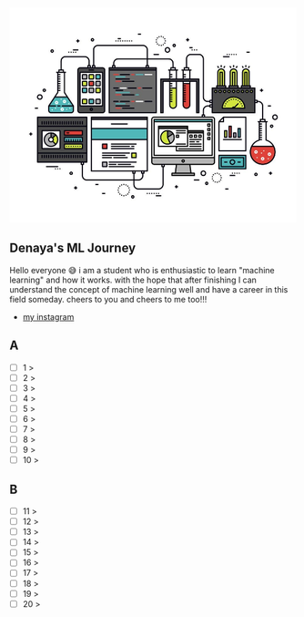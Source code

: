 <p align="center">
  <img src="banner.jpg">
</p>

## Denaya's ML Journey

Hello everyone 😅 i am a student who is enthusiastic to learn "machine learning" and how it works. with the hope that after finishing I can understand the concept of machine learning well and have a career in this field someday. cheers to you and cheers to me too!!!

- [my instagram](https://instagram.com/denaeeya)

## A

- [ ] 1 > [](Journey/001/Readme.md)
- [ ] 2 > [](Journey/002/Readme.md)
- [ ] 3 > [](Journey/003/Readme.md)
- [ ] 4 > [](Journey/004/Readme.md)
- [ ] 5 > [](Journey/005/Readme.md)
- [ ] 6 > [](Journey/006/Readme.md)
- [ ] 7 > [](Journey/007/Readme.md)
- [ ] 8 > [](Journey/008/Readme.md)
- [ ] 9 > [](Journey/009/Readme.md)
- [ ] 10 > [](Journey/010/Readme.md)

## B

- [ ] 11 > [](Journey/011/Readme.md)
- [ ] 12 > [](Journey/012/Readme.md)
- [ ] 13 > [](Journey/013/Readme.md)
- [ ] 14 > [](Journey/014/Readme.md)
- [ ] 15 > [](Journey/015/Readme.md)
- [ ] 16 > [](Journey/016/Readme.md)
- [ ] 17 > [](Journey/017/Readme.md)
- [ ] 18 > [](Journey/018/Readme.md)
- [ ] 19 > [](Journey/019/Readme.md)
- [ ] 20 > [](Journey/020/Readme.md)
